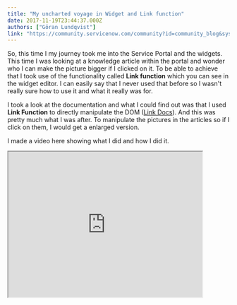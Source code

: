 ```yaml
---
title: "My uncharted voyage in Widget and Link function"
date: 2017-11-19T23:44:37.000Z
authors: ["Göran Lundqvist"]
link: "https://community.servicenow.com/community?id=community_blog&sys_id=f03d6ae5dbd0dbc01dcaf3231f9619b7"
---
```

<p>So, this time I my journey took me into the Service Portal and the widgets. This time I was looking at a knowledge article within the portal and wonder who I can make the picture bigger if I clicked on it. To be able to achieve that I took use of the functionality called <strong>Link function</strong> which you can see in the widget editor. I can easily say that I never used that before so I wasn't really sure how to use it and what it really was for.</p><p>I took a look at the documentation and what I could find out was that I used <strong>Link Function</strong> to directly manipulate the DOM (<a title="ocs.servicenow.com/bundle/kingston-servicenow-platform/page/build/service-portal/concept/widget-dev-guide.html" href="https://docs.servicenow.com/bundle/kingston-servicenow-platform/page/build/service-portal/concept/widget-dev-guide.html">Link Docs</a>). And this was pretty much what I was after. To manipulate the pictures in the articles so if I click on them, I would get a enlarged version.</p><p></p><p>I made a video here showing what I did and how I did it.</p><p></p><p><iframe src="https://youtube.com/embed/2Se_wR0XIbU" width="440" height="330"/></p><p></p><p>So grab a cup of coffee and enjoy.</p><p>//Göran</p><p></p><p><img  alt="Symfoni Logo Color Box.jpg" class="image-2 jive-image" height="56" src="f810ebfddb1093041dcaf3231f9619af.iix" style="width: 193px; height: 56.3435px;" width="193"/><img  alt="sn-community-mvp.png" class="image-1 jive-image" src="8b118046db585fc03eb27a9e0f9619d2.iix" style="width: auto; height: auto;"/></p>